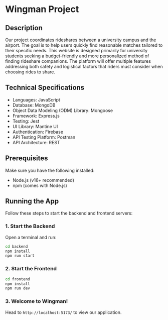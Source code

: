 # Wingman Project

## Description

Our project coordinates rideshares between a university campus and the airport. The goal is to help users quickly find reasonable matches tailored to their specific needs. This website is designed primarily for university students seeking a budget-friendly and more personalized method of finding rideshare companions. The platform will offer multiple features addressing both safety and logistical factors that riders must consider when choosing rides to share.

## Technical Specifications

-  Languages: JavaScript
-  Database: MongoDB
-  Object Data Modeling (ODM) Library: Mongoose
-  Framework: Express.js
-  Testing: Jest
-  UI Library: Mantine UI
-  Authentication: Firebase
-  API Testing Platform: Postman
-  API Architecture: REST

## Prerequisites

Make sure you have the following installed:

- Node.js (v16+ recommended)
- npm (comes with Node.js)


## Running the App

Follow these steps to start the backend and frontend servers:

### 1. Start the Backend

Open a terminal and run:

```bash
cd backend
npm install
npm run start
```

### 2. Start the Frontend

```bash
cd frontend
npm install
npm run dev
```

### 3. Welcome to Wingman!

Head to ```http://localhost:5173/``` to view our application.
